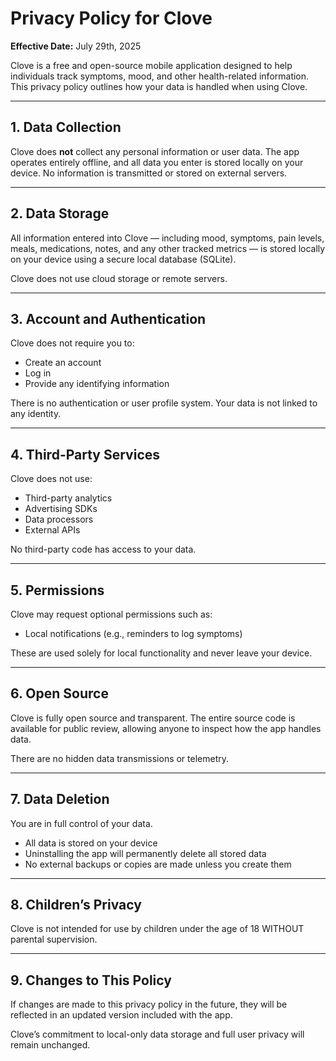 # Privacy Policy for Clove

**Effective Date:** July 29th, 2025

Clove is a free and open-source mobile application designed to help individuals track symptoms, mood, and other health-related information. This privacy policy outlines how your data is handled when using Clove.

---

## 1. Data Collection

Clove does **not** collect any personal information or user data. The app operates entirely offline, and all data you enter is stored locally on your device. No information is transmitted or stored on external servers.

---

## 2. Data Storage

All information entered into Clove — including mood, symptoms, pain levels, meals, medications, notes, and any other tracked metrics — is stored locally on your device using a secure local database (SQLite). 

Clove does not use cloud storage or remote servers.

---

## 3. Account and Authentication

Clove does not require you to:

- Create an account  
- Log in  
- Provide any identifying information  

There is no authentication or user profile system. Your data is not linked to any identity.

---

## 4. Third-Party Services

Clove does not use:

- Third-party analytics  
- Advertising SDKs  
- Data processors  
- External APIs  

No third-party code has access to your data.

---

## 5. Permissions

Clove may request optional permissions such as:

- Local notifications (e.g., reminders to log symptoms)

These are used solely for local functionality and never leave your device.

---

## 6. Open Source

Clove is fully open source and transparent. The entire source code is available for public review, allowing anyone to inspect how the app handles data.

There are no hidden data transmissions or telemetry.

---

## 7. Data Deletion

You are in full control of your data.

- All data is stored on your device
- Uninstalling the app will permanently delete all stored data
- No external backups or copies are made unless you create them

---

## 8. Children’s Privacy

Clove is not intended for use by children under the age of 18 WITHOUT parental supervision.

---

## 9. Changes to This Policy

If changes are made to this privacy policy in the future, they will be reflected in an updated version included with the app.

Clove’s commitment to local-only data storage and full user privacy will remain unchanged.
